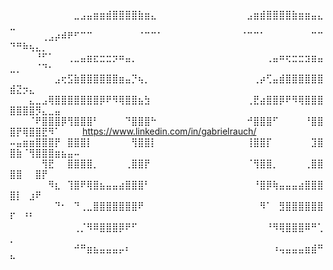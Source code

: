 ⠀⠀⠀⠀⠀⠀⠀⠀⠀⠀⣀⣠⣤⣶⣶⣾⣿⣿⣿⣿⣷⣶⣄⠀⠀⠀⠀⠀⠀⠀⠀⠀⠀⠀⠀⠀⠀⣠⣶⣾⣿⣿⣿⣿⣷⣶⣶⣤⣄⣀⠀⠀⠀⠀⠀⠀⠀⠀⠀⠀
⠀⠀⠀⠀⠀⢀⣠⡴⠾⠟⠋⠉⠉⠀⠀⠀⠀⠀⠀⠀⠈⠉⠉⠁⠀⠀⠀⠀⠀⠀⠀⠀⠀⠀⠀⠀⠈⠉⠉⠁⠀⠀⠀⠀⠀⠀⠀⠉⠉⠙⠛⠷⢦⣄⡀⠀⠀⠀⠀⠀
⠀⠀⠀⠀⠘⠋⠁⠀⠀⢀⣀⣤⣶⣖⣒⣒⡲⠶⣤⡀⠀⠀⠀⠀⠀⠀⠀⠀⠀⠀⠀⠀⠀⠀⠀⠀⠀⠀⠀⠀⢀⣤⠶⢖⣒⣒⣲⣶⣤⣀⡀⠀⠀⠈⠙⠂⠀⠀⠀⠀
⠀⠀⠀⠀⠀⠀⠀⣠⢖⣫⣷⣿⣿⣿⣿⣿⣿⣶⣤⡙⢦⡀⠀⠀⠀⠀⠀⠀⠀⠀⠀⠀⠀⠀⠀⠀⠀⠀⢀⡴⢋⣤⣾⣿⣿⣿⣿⣿⣿⣾⣝⡲⣄⠀⠀⠀⠀⠀⠀⠀
⠀⠀⠀⣄⣀⣠⢿⣿⣿⣿⣿⣿⣿⣿⡿⠟⠻⢿⣿⣿⣦⣳⠀⠀⠀⠀⠀⠀⠀⠀⠀⠀⠀⠀⠀⠀⠀⢀⣟⣴⣿⣿⡿⠟⠻⢿⣿⣿⣿⣿⣿⣿⣿⡻⣄⣀⣤⠀⠀⠀
⠀⠀⠀⠈⠟⣿⣿⣿⡿⢻⣿⣿⣿⠃⠀⠀⠀⠀⠙⣿⣿⣿⠓⠀⠀⠀⠀⠀⠀⠀⠀⠀⠀⠀⠀⠀⠀⠚⣿⣿⣿⠋⠀⠀⠀⠀⠘⣿⣿⣿⡟⢿⣿⣿⣟⠻⠁⠀⠀⠀              https://www.linkedin.com/in/gabrielrauch/
⠤⣤⣶⣶⣿⣿⣿⡟⠀⣿⣿⣿⡇⠀⠀⠀⠀⠀⠀⢻⣿⣿⡇⠀⠀⠀⠀⠀⠀⠀⠀⠀⠀⠀⠀⠀⠀⢸⣿⣿⡏⠀⠀⠀⠀⠀⠀⣹⣿⣿⣷⠈⢻⣿⣿⣿⣶⣦⣤⠤
⠀⠀⠀⠀⠀⢻⣟⠀⠀⣿⣿⣿⣿⡀⠀⠀⠀⠀⢀⣿⣿⡟⠀⠀⠀⠀⠀⠀⠀⠀⠀⠀⠀⠀⠀⠀⠀⠈⢻⣿⣿⡀⠀⠀⠀⠀⢀⣿⣿⣿⣿⠀⠀⣿⡟⠀⠀⠀⠀⠀
⠀⠀⠀⠀⠀⠀⠻⣆⠀⢹⣿⠟⢿⣿⣦⣤⣤⣴⣿⣿⣿⠃⠀⠀⠀⠀⠀⠀⠀⠀⠀⠀⠀⠀⠀⠀⠀⠀⠘⣿⡿⢷⣤⣤⣤⣴⣿⣿⣿⣿⡇⠀⣰⠟⠀⠀⠀⠀⠀⠀
⠀⠀⠀⠀⠀⠀⠀⠙⠂⠀⠙⢀⣀⣿⣿⣿⣿⣿⣿⣿⠟⠀⠀⠀⠀⠀⠀⠀⠀⠀⠀⠀⠀⠀⠀⠀⠀⠀⠀⠻⠁⠀⣻⣿⣿⣿⣿⣿⣿⠏⠀⠘⠃⠀⠀⠀⠀⠀⠀⠀
⠀⠀⠀⠀⠀⠀⠀⠀⠀⠀⢀⡈⠻⠿⣿⣿⣿⡿⠟⠋⠀⠀⠀⠀⠀⠀⠀⠀⠀⠀⠀⠀⠀⠀⠀⠀⠀⠀⠀⠀⠘⠻⢿⣿⣿⣿⠿⠛⢁⡀⠀⠀⠀⠀⠀⠀⠀⠀⠀⠀
⠀⠀⠀⠀⠀⠀⠀⠀⠀⠀⠚⠛⣶⣦⣤⣤⣤⡤⠆⠀⠀⠀⠀⠀⠀⠀⠀⠀⠀⠀⠀⠀⠀⠀⠀⠀⠀⠀⠀⠀⠀⠰⢤⣤⣤⣤⣶⣾⠛⠓⠀⠀⠀⠀⠀⠀⠀⠀⠀⠀
